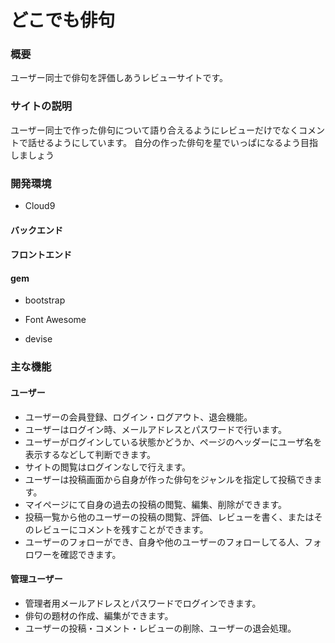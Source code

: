 # どこでも俳句

### 概要

ユーザー同士で俳句を評価しあうレビューサイトです。

### サイトの説明

ユーザー同士で作った俳句について語り合えるようにレビューだけでなくコメントで話せるようにしています。
自分の作った俳句を星でいっぱになるよう目指しましょう

### 開発環境

* Cloud9

#### バックエンド

#### フロントエンド

#### gem

* bootstrap

* Font Awesome

* devise

### 主な機能

#### ユーザー

* ユーザーの会員登録、ログイン・ログアウト、退会機能。
* ユーザーはログイン時、メールアドレスとパスワードで行います。
* ユーザーがログインしている状態かどうか、ページのヘッダーにユーザ名を表示するなどして判断できます。
* サイトの閲覧はログインなしで行えます。
* ユーザーは投稿画面から自身が作った俳句をジャンルを指定して投稿できます。
* マイページにて自身の過去の投稿の閲覧、編集、削除ができます。
* 投稿一覧から他のユーザーの投稿の閲覧、評価、レビューを書く、またはそのレビューにコメントを残すことができます。
* ユーザーのフォローができ、自身や他のユーザーのフォローしてる人、フォロワーを確認できます。

#### 管理ユーザー

* 管理者用メールアドレスとパスワードでログインできます。
* 俳句の題材の作成、編集ができます。
* ユーザーの投稿・コメント・レビューの削除、ユーザーの退会処理。
